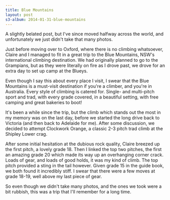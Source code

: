 ```yaml
---
title: Blue Mountains
layout: post
s3-album: 2014-01-31-blue-mountains
---
```



A slightly belated post, but I've since moved halfway across the world, and
unfortunately we just didn't take that many photos.


Just before moving over to Oxford, where there is no climbing whatsoever,
Claire and I managed to fit in a great trip to the Blue Mountains, NSW's
international climbing destination. We had originally planned to go to the
Grampians, but as they were literally on fire as I drove past, we drove for an
extra day to set up camp at the Blueys.


Even though I say this about every place I visit, I swear that the Blue
Mountains is a must-visit destination if you're a climber, and you're in
Australia. Every style of climbing is catered for. Single- and multi-pitch
sport and trad, with every grade covered, in a beautiful setting, with free
camping and great bakeries to boot!


It's been a while since the trip, but the climb which stands out the most
in my memory was on the last day, before we started the long drive back to
Victoria (and then back to Adelaide for me). After some discussion, we decided
to attempt Clockwork Orange, a classic 2-3 pitch trad climb at the Shipley
Lower crag. 


After some initial hesitation at the dubious rock quality, Claire
breezed up the first pitch, a lovely grade 18. Then I linked the top two
pitches, the first an amazing grade 20 which made its way up an overhanging
corner crack. Loads of gear, and loads of good holds, it was my kind of
climb. The top pitch provided a sting in the tail however. Given grade 15 in
the guide book, we both found it incredibly stiff. I swear that there were a
few moves at grade 18-19, well above my last piece of gear.


So even though we didn't take many photos, and the ones we took were a bit
rubbish, this was a trip that I'll remember for a long time.
